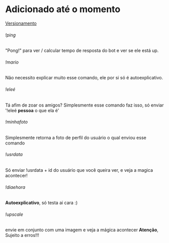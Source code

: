 # Adicionado até o momento

[Versionamento](/Docs/Changelog.md)

###### !ping
"Pong!" para ver / calcular tempo de resposta do bot e ver se ele está up.

###### !mario
Não necessito explicar muito esse comando, ele por si só é autoexplicativo.

###### !eleé 
Tá afim de zoar os amigos? Simplesmente esse comando faz isso, só enviar '!eleé **pessoa** o que ela é'

###### !minhafoto
Simplesmente retorna a foto de perfil do usuário o qual enviou esse comando

###### !usrdata
Só enviar !usrdata + id do usuário que você queira ver, e veja a magica acontecer!


###### !diaehora
**Autoexplicativo**, só testa ai cara :)

###### !upscale
envie em conjunto com uma imagem e veja a mágica acontecer
**Atenção**, Sujeito a erros!!!

